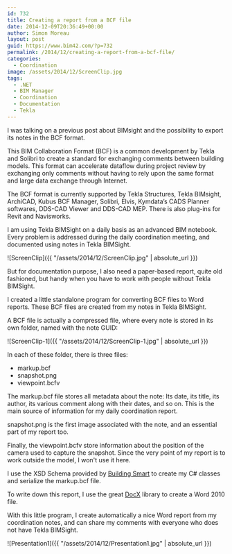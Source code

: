 ```yaml
---
id: 732
title: Creating a report from a BCF file
date: 2014-12-09T20:36:49+00:00
author: Simon Moreau
layout: post
guid: https://www.bim42.com/?p=732
permalink: /2014/12/creating-a-report-from-a-bcf-file/
categories:
  - Coordination
image: /assets/2014/12/ScreenClip.jpg
tags:
  - .NET
  - BIM Manager
  - Coordination
  - Documentation
  - Tekla
---
```

I was talking on a previous post about BIMsight and the possibility to export its notes in the BCF format.

This BIM Collaboration Format (BCF) is a common development by Tekla and Solibri to create a standard for exchanging comments between building models. This format can accelerate dataflow during project review by exchanging only comments without having to rely upon the same format and large data exchange through Internet.

The BCF format is currently supported by Tekla Structures, Tekla BIMsight, ArchiCAD, Kubus BCF Manager, Solibri, Elvis, Kymdata’s CADS Planner softwares, DDS-CAD Viewer and DDS-CAD MEP. There is also plug-ins for Revit and Navisworks.

I am using Tekla BIMSight on a daily basis as an advanced BIM notebook. Every problem is addressed during the daily coordination meeting, and documented using notes in Tekla BIMSight.

![ScreenClip]({{ "/assets/2014/12/ScreenClip.jpg" | absolute_url }})

But for documentation purpose, I also need a paper-based report, quite old fashioned, but handy when you have to work with people without Tekla BIMSight.

I created a little standalone program for converting BCF files to Word reports. These BCF files are created from my notes in Tekla BIMSight.

A BCF file is actually a compressed file, where every note is stored in its own folder, named with the note GUID:

![ScreenClip-1]({{ "/assets/2014/12/ScreenClip-1.jpg" | absolute_url }})

In each of these folder, there is three files:

* markup.bcf
* snapshot.png
* viewpoint.bcfv

The markup.bcf file stores all metadata about the note: Its date, its title, its author, its various comment along with their dates, and so on. This is the main source of information for my daily coordination report.

snapshot.png is the first image associated with the note, and an essential part of my report too.

Finally, the viewpoint.bcfv store information about the position of the camera used to capture the snapshot. Since the very point of my report is to work outside the model, I won't use it here.

I use the XSD Schema provided by [Building Smart](http://www.buildingsmart-tech.org/specifications/bcf-releases) to create my C# classes and serialize the markup.bcf file.

To write down this report, I use the great [DocX](http://docx.codeplex.com/) library to create a Word 2010 file.

With this little program, I create automatically a nice Word report from my coordination notes, and can share my comments with everyone who does not have Tekla BIMSight.

![Presentation1]({{ "/assets/2014/12/Presentation1.jpg" | absolute_url }})